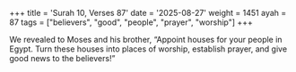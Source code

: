 +++
title = 'Surah 10, Verses 87'
date = '2025-08-27'
weight = 1451
ayah = 87
tags = ["believers", "good", "people", "prayer", "worship"]
+++

We revealed to Moses and his brother, “Appoint houses for your people in Egypt. Turn these houses into places of worship, establish prayer, and give good news to the believers!”